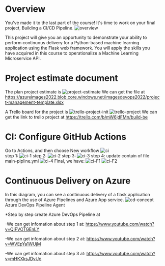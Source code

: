# Overview
You've made it to the last part of the course! It's time to work on your final project, Building a CI/CD Pipeline.
![overview](https://azureimages2022.blob.core.windows.net/imagesdevops2022/agile-project-management.png)

This project will give you an opportunity to demonstrate your ability to perform continuous delivery for a Python-based machine learning application using the Flask web framework. You will apply the skills you have acquired in this course to operationalize a Machine Learning Microservice API.

# Project estimate document
The plan project estimate is
![project-estimate](https://azureimages2022.blob.core.windows.net/imagesdevops2022/project_estimate.png)
We can get the file at https://azureimages2022.blob.core.windows.net/imagesdevops2022/project-management-template.xlsx

A Trello board for the project is
![trello-project-init](https://azureimages2022.blob.core.windows.net/imagesdevops2022/trello_project_init.png)
![trello-project](https://azureimages2022.blob.core.windows.net/imagesdevops2022/trello_project.png)
We can get the link to trello project at https://trello.com/b/mW6jdFMn/build-be

# CI: Configure GitHub Actions
Go to Actions, and then choose New workflow
![ci](https://azureimages2022.blob.core.windows.net/imagesdevops2022/CI_0.png)    
step 1:
![ci-1](https://azureimages2022.blob.core.windows.net/imagesdevops2022/CI_1.png)
step 2:
![ci-2](https://azureimages2022.blob.core.windows.net/imagesdevops2022/CI_2.png)
step 3:
![ci-3](https://azureimages2022.blob.core.windows.net/imagesdevops2022/CI_3.png)
step 4: update contain of file main-pipline.yml
![ci-4](https://azureimages2022.blob.core.windows.net/imagesdevops2022/CI_41.png)
Final, we have:
![ci-F1](https://azureimages2022.blob.core.windows.net/imagesdevops2022/CI_F1.png)
![ci-F2](https://azureimages2022.blob.core.windows.net/imagesdevops2022/CI_F2.png)

# Continuous Delivery on Azure
In this diagram, you can see a continuous delivery of a flask application through the use of Azure Pipelines and Azure App service.
![cd-concept](https://azureimages2022.blob.core.windows.net/imagesdevops2022/CD_concept.png)
Azure DevOps Pipeline Agent

*Step by step create Azure DevOps Pipeline at

-We can get infomation about step 1 at: https://www.youtube.com/watch?v=QIFVOTGEnLY

-We can get infomation about step 2 at: https://www.youtube.com/watch?v=WVEpYa1WUjM

-We can get infomation about step 3 at: https://www.youtube.com/watch?v=mHKXksJDvUo